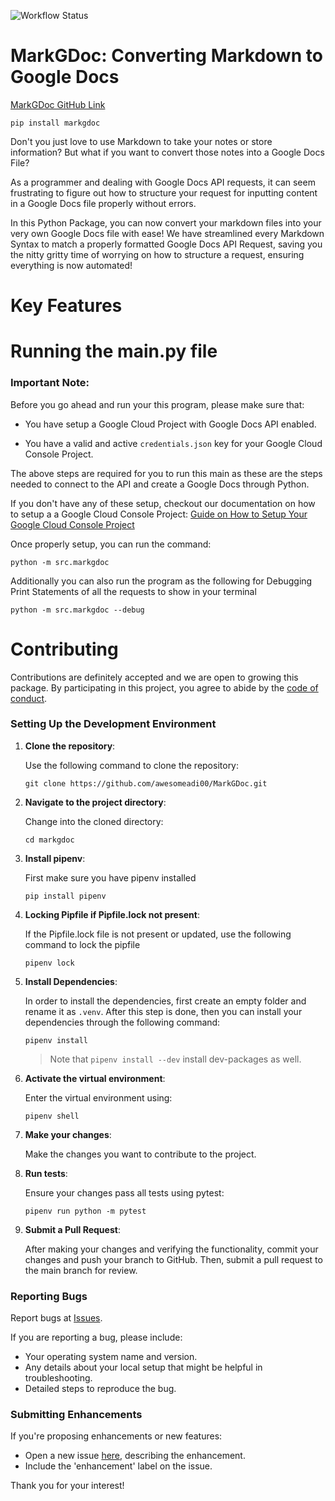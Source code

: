 ![Workflow Status](https://github.com/MarkGDoc/actions/workflows/ci-cd.yml/badge.svg)

# MarkGDoc: Converting Markdown to Google Docs

[MarkGDoc GitHub Link](https://github.com/awesomeadi00/MarkGDoc)

```
pip install markgdoc
```

Don't you just love to use Markdown to take your notes or store information? But what if you want to convert those notes into a Google Docs File? 

As a programmer and dealing with Google Docs API requests, it can seem frustrating to figure out how to structure your request for inputting content in a Google Docs file properly without errors. 

In this Python Package, you can now convert your markdown files into your very own Google Docs file with ease! We have streamlined every Markdown Syntax to match a properly formatted Google Docs API Request, saving you the nitty gritty time of worrying on how to structure a request, ensuring everything is now automated!


# Key Features

# Running the __main__.py file 

### **Important Note:**
Before you go ahead and run your this program, please make sure that: 
- You have setup a Google Cloud Project with Google Docs API enabled. 

- You have a valid and active `credentials.json` key for your Google Cloud Console Project. 

The above steps are required for you to run this main as these are the steps needed to connect to the API and create a Google Docs through Python. 

If you don't have any of these setup, checkout our documentation on how to setup a a Google Cloud Console Project: [Guide on How to Setup Your Google Cloud Console Project](./gcp_setup/gcp_setup_guide.md)

Once properly setup, you can run the command: 

```
python -m src.markgdoc
```

Additionally you can also run the program as the following for Debugging Print Statements of all the requests to show in your terminal
```
python -m src.markgdoc --debug
```


# Contributing

Contributions are definitely accepted and we are open to growing this package. By participating in this project, you agree to abide by the [code of conduct](https://github.com/eads/generic-code-of-conduct.git).

### Setting Up the Development Environment

1. **Clone the repository**:

    Use the following command to clone the repository:

    ```shell
    git clone https://github.com/awesomeadi00/MarkGDoc.git
    ```

2. **Navigate to the project directory**:

    Change into the cloned directory:

    ```shell
    cd markgdoc
    ```

3. **Install pipenv**:

    First make sure you have pipenv installed

    ```shell    
    pip install pipenv
    ```

4. **Locking Pipfile if Pipfile.lock not present**:

   If the Pipfile.lock file is not present or updated, use the following command to lock the pipfile

    ```shell
    pipenv lock
    ```

5. **Install Dependencies**: 
   
    In order to install the dependencies, first create an empty folder and rename it as `.venv`. After this step is done, then you can install your dependencies through the following command: 
    
    ```shell
    pipenv install
    ```
    > Note that `pipenv install --dev` install dev-packages as well.

6. **Activate the virtual environment**:

    Enter the virtual environment using:

    ```shell
    pipenv shell
    ```

7. **Make your changes**:

    Make the changes you want to contribute to the project.

8. **Run tests**:

    Ensure your changes pass all tests using pytest:

    ```shell
    pipenv run python -m pytest
    ```

8. **Submit a Pull Request**:

    After making your changes and verifying the functionality, commit your changes and push your branch to GitHub. Then, submit a pull request to the main branch for review.

### Reporting Bugs

Report bugs at [Issues](https://github.com/awesomeadi00/Markdoc/issues).

If you are reporting a bug, please include:

* Your operating system name and version.
* Any details about your local setup that might be helpful in troubleshooting.
* Detailed steps to reproduce the bug.

### Submitting Enhancements

If you're proposing enhancements or new features:

* Open a new issue [here](https://github.com/awesomeadi00/Markdoc/issues), describing the enhancement.
* Include the 'enhancement' label on the issue.

Thank you for your interest!
